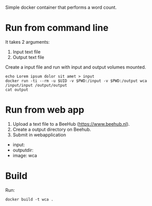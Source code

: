 Simple docker container that performs a word count.

# Run from command line

It takes 2 arguments:
1. Input text file
2. Output text file

Create a input file and run with input and output volumes mounted.
```
echo Lorem ipsum dolor sit amet > input
docker run -ti --rm -u $UID -v $PWD:/input -v $PWD:/output wca /input/input /output/output
cat output
```

# Run from web app

1. Upload a text file to a BeeHub (https://www.beehub.nl).
2. Create a output directory on Beehub.
3. Submit in webapplication

* input:
* outputdir:
* image: wca

# Build

Run:
```
docker build -t wca .
```


